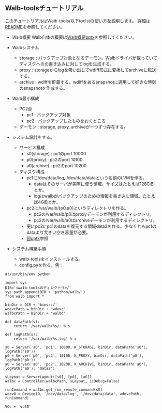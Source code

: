 ## Walb-toolsチュートリアル

このチュートリアルはWalb-tools(以下tools)の使い方を説明します。
詳細は[README](README.md)を参照してください。

* Walb概要
Walb自体の概要は[Walb概要pptx](walb-is-hard.pptx)を参照してください。

* Walbシステム
  * storage : バックアップ対象となるデーモン。Walbドライバが載っていてディスクへのの書き込みに対してlogを生成する。
  * proxy : storageからlogを吸い出してwdiff形式に変換してarchiveに転送する。
  * archive : wdiffを貯蔵する。wdiffをあるsnapshotに適用して好きな時刻のsnapshotを作成する。

* Walb最小構成
  * PC2台
    * pc1 : バックアップ対象
    * pc2 : バックアップしたものをおくところ
  * デーモン : storage, proxy, archiveが一つずつ存在する。

* システム設計をする。
  * サービス構成
    * s0(storage) : pc1のport 10000
    * p0(proxy) : pc2のport 10100
    * a0(archive) : pc2のport 10200
  * ディスク構成
    * pc1に/dev/data/log, /dev/data/dataという名前のLVMを作る。
      * dataはそのサーバが実際に使う領域。サイズはたとえば128GiBとか。
      * logはwalbがバックアップのための情報を書き込む領域。たとえば4GiBとか。
    * pc2に/var/walb/{p0,a0}というディレクトリを作る。
      * pc2の/var/walb/p0はproxyデーモンが利用するディレクトリ。
      * pc2の/var/walb/a0はarchiveデーモンが利用するディレクトリ。
    * 更にpc2にpc1のdataを復元する領域data2を作る。少なくともpc1のdataより大きい空き容量が必要。
    * [図pptx](tutorial-fig.pptx)参照

* システム構築手順
  * walb-toolsをインストールする。
  * config.pyを作る。例 :
```
#!/usr/bin/env python

import sys
DIR='<walb-toolsのディレクトリ>/'
sys.path.append(DIR + 'python/walb/')
from walb import *

binDir = DIR + 'binsrc/'
wdevcPath = binDir + 'wdevc'
walbcPath = binDir + 'walbc'

def dataPath(s):
    return '/var/walb/%s/' % s

def logPath(s):
    return '/var/walb/%s.log' % s

s0 = Server('s0', 'pc1', 10000, K_STORAGE, binDir, dataPath('s0'), logPath('s0'))
p0 = Server('p0', 'pc2', 10100, K_PROXY, binDir, dataPath('p0'), logPath('p0'))
a0 = Server('a0', 'pc2', 10200, K_ARCHIVE, binDir, dataPath('a0'), logPath('a0'), 'data2')

sLayout = ServerLayout([s0], [p0], [a0])
walbc = Controller(walbcPath, sLayout, isDebug=False)

runCommand = walbc.get_run_remote_command(s0)
wdev0 = Device(0, '/dev/data/log', '/dev/data/data', wdevcPath, runCommand)

VOL = 'vol0'
```
